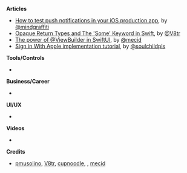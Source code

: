 
**Articles**

* [How to test push notifications in your iOS production app](https://mobile.blog/2019/07/17/how-to-test-push-notifications-in-your-ios-production-app/), by [@mindgraffiti](https://twitter.com/mindgraffiti)
* [Opaque Return Types and The 'Some' Keyword in Swift](https://www.vadimbulavin.com/opaque-return-types-and-the-some-keyword-in-swift/), by [@V8tr](https://twitter.com/V8tr)
* [The power of @ViewBuilder in SwiftUI](https://swiftwithmajid.com/2019/12/18/the-power-of-viewbuilder-in-swiftui/), by [@mecid](https://twitter.com/mecid)
* [Sign in With Apple implementation tutorial](https://fluffy.es/sign-in-with-apple-tutorial-ios/), by [@soulchildpls](https://twitter.com/soulchildpls)

**Tools/Controls**

* 

**Business/Career**

* 

**UI/UX**

* 

**Videos**

* 

**Credits**

* [pmusolino](https://github.com/pmusolino), [V8tr](https://github.com/V8tr), [cupnoodle](https://github.com/cupnoodle), , [mecid](https://github.com/mecid)
